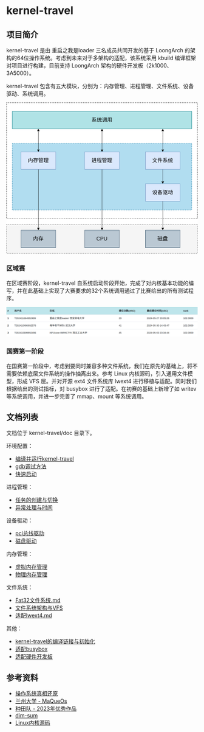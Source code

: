 # kernel-travel

## 项目简介

kernel-travel 是由 重启之我是loader 三名成员共同开发的基于 LoongArch 的架构的64位操作系统。考虑到未来对于多架构的适配，该系统采用 kbuild 编译框架对项目进行构建，目前支持 LoongArch 架构的硬件开发板（2k1000、3A5000）。

kernel-travel 包含有五大模块，分别为：内存管理、进程管理、文件系统、设备驱动、系统调用。

![Alt text](./doc/img/系统架构.png)

### 区域赛

在区域赛阶段，kernel-travel 自系统启动阶段开始，完成了对内核基本功能的编写，并在此基础上实现了大赛要求的32个系统调用通过了比赛给出的所有测试程序。

![Alt text](./doc/img/2024-07-30_13-29.png)

### 国赛第一阶段

在国赛第一阶段中，考虑到要同时兼容多种文件系统，我们在原先的基础上，将不需要依赖底层文件系统的操作抽离出来。参考 Linux 内核源码，引入通用文件模型，形成 VFS 层。并对开源 ext4 文件系统库 lwext4 进行移植与适配。同时我们根据给出的测试指标，对 busybox 进行了适配。在初赛的基础上新增了如 writev 等系统调用，并进一步完善了 mmap、mount 等系统调用。

## 文档列表

文档位于 kernel-travel/doc 目录下。

环境配置：

* [编译并运行kernel-travel](./doc/编译并运行kernel-travel.md)
* [gdb调试方法](./doc/安装x86环境下支持调试loongarch体系结构的gdb.md)
* [快速启动](./doc/快速启动.md)

进程管理：

* [任务的创建与切换](./doc/任务创建与切换.md)
* [异常处理与时间](./doc/异常处理与时间.md)

设备驱动：

* [pci总线驱动](./doc/pci总线驱动.md)
* [磁盘驱动](./doc/磁盘驱动.md)

内存管理：

* [虚拟内存管理](./doc/虚拟内存管理.md)
* [物理内存管理](./doc/物理内存管理.md)

文件系统：

* [Fat32文件系统.md](./doc/Fat32文件系统.md)
* [文件系统架构与VFS](./doc/文件系统.md)
* [适配lwext4.md](./doc/适配lwext4.md)

其他：

* [kernel-travel的编译链接与初始化](./doc/kernel-travel的编译链接与初始化.md)
* [适配busybox](./doc/适配busybox.md)
* [适配硬件开发板](./doc/板子.md)

## 参考资料

* [操作系统真相还原](https://github.com/yifengyou/os-elephant)
* [兰州大学 - MaQueOs](https://gitee.com/dslab-lzu/maqueos)
* [种田队 - 2023年优秀作品](https://gitlab.eduxiji.net/202310006101080/zhongtianos)
* [dim-sum](https://gitee.com/xiebaoyou/dim-sum)
* [Linux内核源码](https://elixir.bootlin.com/linux/latest/source)
